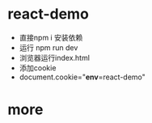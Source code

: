 # react-demo
* 直接npm i 安装依赖
* 运行 npm run dev
* 浏览器运行index.html
* 添加cookie
* document.cookie="__env__=react-demo"

# more